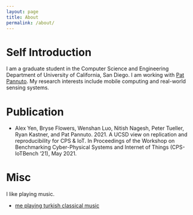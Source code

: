 ```yaml
---
layout: page
title: About
permalink: /about/
---
```




# Self Introduction
I am a graduate student in the Computer Science and Engineering Department of University of California, San Diego.
I am working with [Pat Pannuto](https://patpannuto.com/).
My research interests include  mobile computing and real-world sensing systems. 

# Publication
- Alex Yen, Bryse Flowers, Wenshan Luo, Nitish Nagesh, Peter Tueller, Ryan Kastner, and Pat Pannuto. 2021. A UCSD view on replication and reproducibility for CPS & IoT. In Proceedings of the Workshop on Benchmarking Cyber-Physical Systems and Internet of Things (CPS-IoTBench ‘21), May 2021.

# Misc
I like playing music.
- [me playing turkish classical music](https://www.dropbox.com/s/w80n7c48zu9l5nz/Maqam%20Saba%20on%20Alto%20Recorder.mp3)

